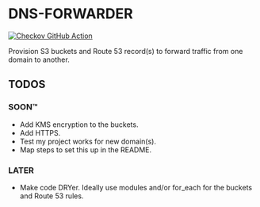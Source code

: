 # DNS-FORWARDER

[![Checkov GitHub Action](https://github.com/squidsuit/dns-forwarder/actions/workflows/github-action-workflow.yml/badge.svg)](https://github.com/squidsuit/dns-forwarder/actions/workflows/github-action-workflow.yml)

Provision S3 buckets and Route 53 record(s) to forward traffic from one domain to another.

## TODOS

### SOON:tm:

- Add KMS encryption to the buckets.
- Add HTTPS.
- Test my project works for new domain(s).
- Map steps to set this up in the README.

### LATER

- Make code DRYer. Ideally use modules and/or for_each for the buckets and Route 53 rules.